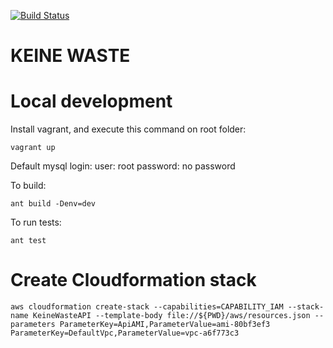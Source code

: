 [![Build Status](https://travis-ci.org/keinewaste/keinewaste.svg?branch=master)](https://travis-ci.org/keinewaste/keinewaste)

# KEINE WASTE

# Local development

Install vagrant, and execute this command on root folder:


```
vagrant up
```

Default mysql login:
user: root
password: no password


To build:

```
ant build -Denv=dev
```

To run tests:

```
ant test
```


# Create Cloudformation stack

```
aws cloudformation create-stack --capabilities=CAPABILITY_IAM --stack-name KeineWasteAPI --template-body file://${PWD}/aws/resources.json --parameters ParameterKey=ApiAMI,ParameterValue=ami-80bf3ef3 ParameterKey=DefaultVpc,ParameterValue=vpc-a6f773c3
```

